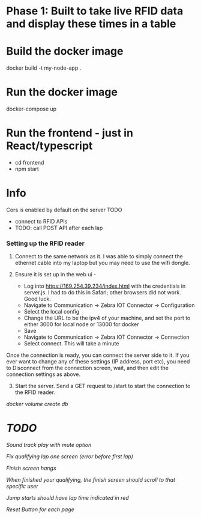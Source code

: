 # Phase 1: Built to take live RFID data and display these times in a table

# Build the docker image

docker build -t my-node-app .

# Run the docker image

docker-compose up

# Run the frontend - just in React/typescript

- cd frontend
- npm start

# Info

Cors is enabled by default on the server
TODO

- connect to RFID APIs
- TODO: call POST API after each lap

### Setting up the RFID reader

1. Connect to the same network as it. I was able to simply connect the ethernet cable into my laptop but you may need to use the wifi dongle.
2. Ensure it is set up in the web ui -

   - Log into https://169.254.39.234/index.html with the credentials in server.js. I had to do this in Safari; other browsers did not work. Good luck.
   - Navigate to Communication -> Zebra IOT Connector -> Configuration
   - Select the local config
   - Change the URL to be the ipv4 of your machine, and set the port to either 3000 for local node or 13000 for docker
   - Save
   - Navigate to Communication -> Zebra IOT Connector -> Connection
   - Select connect. This will take a minute

Once the connection is ready, you can connect the server side to it. If you ever want to change any of these settings (IP address, port etc), you need to Disconnect from the connection screen, wait, and then edit the connection settings as above.

3. Start the server. Send a GET request to /start to start the connection to the RFID reader.

<i>
docker volume create db
<i>


# TODO
Sound track play with mute option

Fix qualifying lap one screen (error before first lap)

Finish screen hangs 

When finished your qualifying, the finish screen should scroll to that specific user

Jump starts should have lap time indicated in red 

Reset Button for each page


